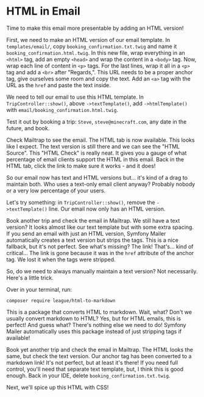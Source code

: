 # HTML in Email

Time to make this email more presentable by adding an HTML version!

First, we need to make an HTML version of our email template. In `templates/email/`,
copy `booking_confirmation.txt.twig` and name it `booking_confirmation.html.twig`.
In this new file, wrap everything in an `<html>` tag, add an empty `<head>` and wrap
the content in a `<body>` tag. Now, wrap each line of content in `<p>` tags. For the
last lines, wrap it all in a `<p>` tag and add a `<br>` after "Regards,". This URL
needs to be a proper anchor tag, give ourselves some room and copy the text. Add an
`<a>` tag with the URL as the `href` and paste the text inside.

We need to tell our email to use this HTML template. In `TripController::show()`,
above `->textTemplate()`, add `->htmlTemplate()` with `email/booking_confirmation.html.twig`.

Test it out by booking a trip: `Steve`, `steve@minecraft.com`, any date in the future,
and book.

Check Mailtrap to see the email. The HTML tab is now available. This looks like I expect.
The text version is still there and we can see the "HTML Source".
This "HTML Check" is really neat. It gives you a gauge of what percentage of email
clients support the HTML in this email. Back in the HTML tab, click the link to make
sure it works - and it does!

So our email now has text and HTML versions but... it's kind of a drag to maintain both.
Who uses a text-only email client anyway? Probably nobody or a very low percentage of your
users.

Let's try something: in `TripController::show()`, remove the `->textTemplate()` line.
Our email now only has an HTML version.

Book another trip and check the email in Mailtrap. We still have a text version? It
looks almost like our text template but with some extra spacing. If you send an email
with just an HTML version, Symfony Mailer automatically creates a text version but strips the
tags. This is a nice fallback, but it's not perfect. See what's missing? The link! That's...
kind of critical... The link is gone because it was in the `href` attribute of the
anchor tag. We lost it when the tags were stripped.

So, do we need to always manually maintain a text version? Not necessarily. Here's a
little trick.

Over in your terminal, run:

```terminal
composer require league/html-to-markdown
```

This is a package that converts HTML to markdown. Wait, what? Don't we usually convert
markdown to HTML? Yes, but for HTML emails, this is perfect! And guess what? There's
nothing else we need to do! Symfony Mailer automatically uses this package instead of
just stripping tags if available!

Book yet another trip and check the email in Mailtrap. The HTML looks the same, but check
the text version. Our anchor tag has been converted to a markdown link! It's not perfect,
but at least it's there! If you need full control, you'll need that separate text template,
but, I think this is good enough. Back in your IDE, delete `booking_confirmation.txt.twig`.

Next, we'll spice up this HTML with CSS!
